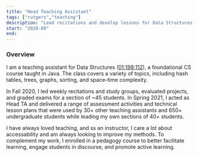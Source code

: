 ```yaml
---
title: "Head Teaching Assistant"
tags: ["rutgers","teaching"]
description: "Lead recitations and develop lessons for Data Structures in Java (CS112)."
start: "2020-09"
end: 
---
```

### Overview 
I am a teaching assistant for Data Structures (<a href="https://www.cs.rutgers.edu/academics/undergraduate/course-synopses/course-details/01-198-112-data-structures">01:198:112</a>), a foundational CS course taught in Java. The class covers a variety of topics, including hash tables, trees, graphs, sorting, and space-time complexity.

In Fall 2020, I led weekly recitations and study groups, evaluated projects, and graded exams for a section of ~45 students. In Spring 2021, I acted as Head TA and delivered a range of assessment activities and technical lesson plans that were used by 30+ other teaching assistants and 650+ undergraduate students while leading my own sections of 40+ students.

I have always loved teaching, and ss an instructor, I care a lot about accessability and am always looking to improve my methods. To complement my work, I enrolled in a pedagogy course to better facilitate learning, engage students in discourse, and promote active learning.
